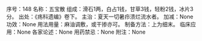 序号：148
名称：五宝散
组成：滑石1两，白占1钱，甘草3钱，轻粉2钱，冰片3分。
出处：《疡科遗编》卷下。
主治：夏天一切暑疖溃烂流水者。
加减：None
功效：None
用法用量：麻油调敷，或干掺亦可。
制备方法：上为细末。
临床应用：None
各家论述：None
用药禁忌：None
附注：None
